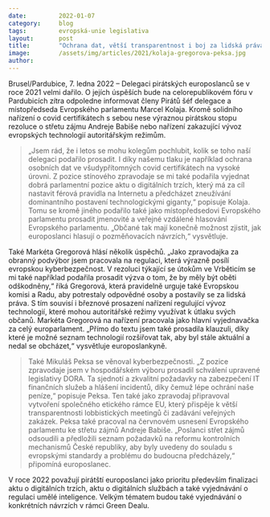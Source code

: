 ```yaml
---
date:         2022-01-07
category:     blog
tags:         evropská-unie legislativa
layout:       post
title:        "Ochrana dat, větší transparentnost i boj za lidská práva: Rok 2021 se u pirátských europoslanců nesl ve znamení úspěchů"
image:        /assets/img/articles/2021/kolaja-gregorova-peksa.jpg
author:       
---
```


Brusel/Pardubice, 7. ledna 2022 – Delegaci pirátských europoslanců se v roce 2021 velmi dařilo. O jejích úspěších bude na celorepublikovém fóru v Pardubicích zítra odpoledne informovat členy Pirátů šéf delegace a místopředseda Evropského parlamentu Marcel Kolaja. Kromě solidního nařízení o covid certifikátech s sebou nese výraznou pirátskou stopu rezoluce o střetu zájmu Andreje Babiše nebo nařízení zakazující vývoz evropských technologií autoritářským režimům. 

> „Jsem rád, že i letos se mohu kolegům pochlubit, kolik se toho naší delegaci podařilo prosadit. I díky našemu tlaku je například ochrana osobních dat ve všudypřítomných covid certifikátech na vysoké úrovni. Z pozice stínového zpravodaje se mi také podařila vyjednat dobrá parlamentní pozice aktu o digitálních trzích, který má za cíl nastavit férová pravidla na Internetu a předcházet zneužívání dominantního postavení technologickými giganty,“ popisuje Kolaja. Tomu se kromě jiného podařilo také jako místopředsedovi Evropského parlamentu prosadit jmenovité a veřejné vzdálené hlasování Evropského parlamentu. „Občané tak mají konečně možnost zjistit, jak europoslanci hlasují o pozměňovacích návrzích,“ vysvětluje. 

Také Markéta Gregorová hlásí několik úspěchů. „Jako zpravodajka za obranný podvýbor jsem pracovala na regulaci, která výrazně posílí evropskou kyberbezpečnost. V rezoluci týkající se útokům ve Vrběticím se mi také například podařila prosadit výzva o tom, že by měly být oběti odškodněny,“ říká Gregorová, která pravidelně urguje také Evropskou komisi a Radu, aby potrestaly odpovědné osoby a postavily se za lidská práva. S tím souvisí i březnové prosazení nařízení regulující vývoz technologií, které mohou autoritářské režimy využívat k útlaku svých občanů. Markéta Gregorová na nařízení pracovala jako hlavní vyjednavačka za celý europarlament. „Přímo do textu jsem také prosadila klauzuli, díky které je možné seznam technologií rozšiřovat tak, aby byl stále aktuální a nedal se obcházet,“ vysvětluje europoslankyně.

> Také Mikuláš Peksa se věnoval kyberbezpečnosti. „Z pozice zpravodaje jsem v hospodářském výboru prosadil schválení upravené legislativy DORA. Ta sjednotí a zkvalitní požadavky na zabezpečení IT finančních služeb a hlášení incidentů, díky čemuž lépe ochrání naše peníze,“ popisuje Peksa. Ten také jako zpravodaj připravoval vytvoření společného etického rámce EU, který přispěje k větší transparentnosti lobbistických meetingů či zadávání veřejných zakázek. Peksa také pracoval na červnovém usnesení Evropského parlamentu ke střetu zájmů Andreje Babiše. „Poslanci střet zájmů odsoudili a předložili seznam požadavků na reformu kontrolních mechanismů České republiky, aby byly uvedeny do souladu s evropskými standardy a problému do budoucna předcházely,“ připomíná europoslanec. 

V roce 2022 považují pirátští europoslanci jako prioritu především finalizaci aktu o digitálních trzích, aktu o digitálních službách a také vyjednávání o regulaci umělé inteligence. Velkým tématem budou také vyjednávání o konkrétních návrzích v rámci Green Dealu. 
